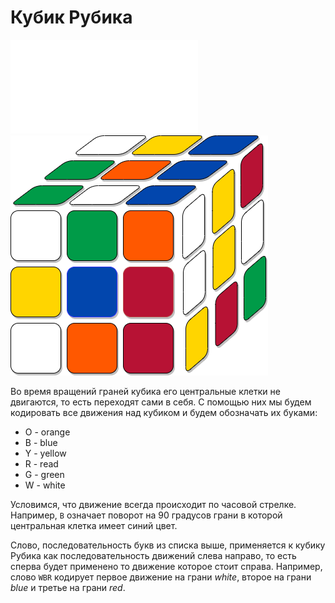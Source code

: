 # Кубик Рубика

![pics rubik_coloring_state pdf](pics/rubik_coloring_state.pdf)
![pics rubik_coloring_state png](pics/rubik_coloring_state.png)

Во время вращений граней кубика его центральные клетки не двигаются, то есть переходят сами в себя. С помощью них мы будем кодировать все движения над кубиком и будем обозначать их буками:

- O - orange
- B - blue
- Y - yellow
- R - read
- G - green
- W - white

Условимся, что движение всегда происходит по часовой стрелке. Например, `B` означает поворот на 90 градусов грани в которой центральная клетка имеет синий цвет.

Слово, последовательность букв из списка выше, применяется к кубику Рубика как последовательность движений слева направо, то есть сперва будет применено то движение которое стоит справа. Например, слово `WBR` кодирует первое движение на грани _white_, второе на грани _blue_ и третье на грани _red_.
